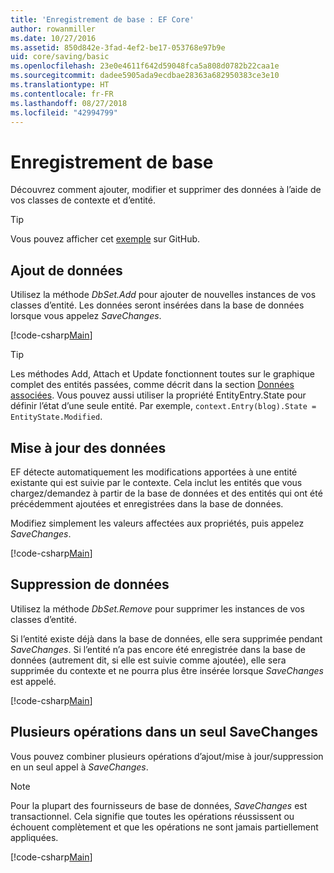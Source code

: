 ```yaml
---
title: 'Enregistrement de base : EF Core'
author: rowanmiller
ms.date: 10/27/2016
ms.assetid: 850d842e-3fad-4ef2-be17-053768e97b9e
uid: core/saving/basic
ms.openlocfilehash: 23e0e4611f642d59048fca5a808d0782b22caa1e
ms.sourcegitcommit: dadee5905ada9ecdbae28363a682950383ce3e10
ms.translationtype: HT
ms.contentlocale: fr-FR
ms.lasthandoff: 08/27/2018
ms.locfileid: "42994799"
---
```

# <a name="basic-save"></a>Enregistrement de base

Découvrez comment ajouter, modifier et supprimer des données à l’aide de vos classes de contexte et d’entité.

> [!TIP]  
> Vous pouvez afficher cet [exemple](https://github.com/aspnet/EntityFramework.Docs/tree/master/samples/core/Saving/Saving/Basics/) sur GitHub.

## <a name="adding-data"></a>Ajout de données

Utilisez la méthode *DbSet.Add* pour ajouter de nouvelles instances de vos classes d’entité. Les données seront insérées dans la base de données lorsque vous appelez *SaveChanges*.

[!code-csharp[Main](../../../samples/core/Saving/Saving/Basics/Sample.cs#Add)]

> [!TIP]  
> Les méthodes Add, Attach et Update fonctionnent toutes sur le graphique complet des entités passées, comme décrit dans la section [Données associées](related-data.md). Vous pouvez aussi utiliser la propriété EntityEntry.State pour définir l’état d’une seule entité. Par exemple, `context.Entry(blog).State = EntityState.Modified`.

## <a name="updating-data"></a>Mise à jour des données

EF détecte automatiquement les modifications apportées à une entité existante qui est suivie par le contexte. Cela inclut les entités que vous chargez/demandez à partir de la base de données et des entités qui ont été précédemment ajoutées et enregistrées dans la base de données.

Modifiez simplement les valeurs affectées aux propriétés, puis appelez *SaveChanges*.

[!code-csharp[Main](../../../samples/core/Saving/Saving/Basics/Sample.cs#Update)]

## <a name="deleting-data"></a>Suppression de données

Utilisez la méthode *DbSet.Remove* pour supprimer les instances de vos classes d’entité.

Si l’entité existe déjà dans la base de données, elle sera supprimée pendant *SaveChanges*. Si l’entité n’a pas encore été enregistrée dans la base de données (autrement dit, si elle est suivie comme ajoutée), elle sera supprimée du contexte et ne pourra plus être insérée lorsque *SaveChanges* est appelé.

[!code-csharp[Main](../../../samples/core/Saving/Saving/Basics/Sample.cs#Remove)]

## <a name="multiple-operations-in-a-single-savechanges"></a>Plusieurs opérations dans un seul SaveChanges

Vous pouvez combiner plusieurs opérations d’ajout/mise à jour/suppression en un seul appel à *SaveChanges*.

> [!NOTE]  
> Pour la plupart des fournisseurs de base de données, *SaveChanges* est transactionnel. Cela signifie que toutes les opérations réussissent ou échouent complètement et que les opérations ne sont jamais partiellement appliquées.

[!code-csharp[Main](../../../samples/core/Saving/Saving/Basics/Sample.cs#MultipleOperations)]
